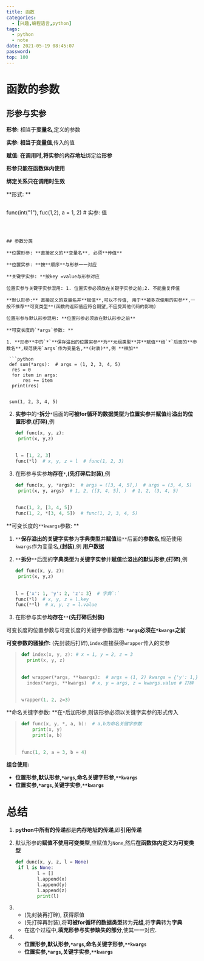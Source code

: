```yaml
---
title: 函数
categories:
  - [兴趣,编程语言,python]
tags:
  - python
  - note
date: 2021-05-19 08:45:07
password:
top: 100
---
```


# 函数的参数



## 形参与实参

**形参:** 相当于**变量名**,定义的参数

**实参: **相当于**变量值**,传入的值

**赋值: **在调用时,将**实参**的**内存地址**绑定给**形参**

**形参只能在函数体内使用**

**绑定关系只在调用时生效**

**形式: **

> ```python
  func(int("1"), fuc(1,2), a = 1, 2)  # 实参: 值
  ```

  

## 参数分类

**位置形参: **直接定义的**变量名**, 必须**传值**

**位置实参: **按**顺序**与形参一一对应

**关键字实参: **按key =value与形参对应

位置实参与关键字实参混用: 1. 位置实参必须放在关键字实参之前;2. 不能重复传值

**默认形参:** 直接定义的变量名并**赋值**,可以不传值, 用于**被多次使用的实参**,一般不推荐**可变类型**(函数的返回值应符合期望,不应受其他代码的影响)

位置形参与默认形参混用: **位置形参必须放在默认形参之前**

**可变长度的`*args`参数: **

1. **形参**中的`*`**保存溢出的位置实参**为**元组类型**并**赋值**给`*`后面的**参数名**,规范使用`args`作为变量名,**(封装)**,例 **相加**

   ```python
   def sum(*args):  # args = (1, 2, 3, 4, 5)
   	res = 0
   	for item in args:
   		res += item
   	print(res)
       
       
   sum(1, 2, 3, 4, 5)
   ```

2. **实参**中的`*`**拆分**`*`后面的**可被for循环的数据类型**为**位置实参**并**赋值**给**溢出的位置形参**,**(打碎)**,例

   ```python
   def func(x, y, z):
   	print(x, y,z)
   	
   	
   l = [1, 2, 3]
   func(*l)  # x, y, z = l  # func(1, 2, 3)
   ```

3. 在形参与实参**均存在**`*`,**(先打碎后封装)**,例

   ```python
   def func(x, y, *args):  # args = ([3, 4, 5],)  # args = (3, 4, 5)
   	print(x, y, args)  # 1, 2, ([3, 4, 5], )  # 1, 2, (3, 4, 5)
      	
      	
   func(1, 2, [3, 4, 5])  
   func(1, 2, *[3, 4, 5])  # func(1, 2, 3, 4, 5)  
   ```

**可变长度的`**kwargs`参数: **

1. `**`**保存溢出的关键字实参**为**字典类型**并**赋值**给`**`后面的**参数名**,规范使用`kwargs`作为变量名,**(封装)**,例 **用户数据**

2. `**`**拆分**`**`后面的**字典类型**为**关键字实参**并**赋值**给**溢出的默认形参**,**(打碎)**,例

   ```python
   def func(x, y, z):
   	print(x, y,z)
   	
   	
   l = {'x': 1, 'y': 2, 'z': 3}  # 字典`:`
   func(*l)  # x, y, z = l.key
   func(**l)  # x, y, z = l.value
   ```

3. 在形参与实参**均存在**`**`**(先打碎后封装)**

可变长度的位置参数与可变长度的关键字参数混用: **`*args`必须在`*kwargs`之前**

**可变参数的骚操作:** (先封装后打碎),`index`直接获得`wrapper`传入的实参

> ```python
> def index(x, y, z): # x = 1, y = 2, z = 3
> 	print(x, y, z)
> 	
> 	
> def wrapper(*args, **kwargs):  # args = (1, 2) kwargs = {'y': 1,}  # 封装
> 	index(*args, **kwargs)  # x, y = args, z = kwargs.value # 打碎
> 	
> 	
> wrapper(1, 2, z=3)
> ```

**命名关键字参数: **在`*`后加形参,则该形参必须以关键字实参的形式传入

> ```python
> def func(x, y, *, a, b):  # a,b为命名关键字参数
>     print(x, y)
>     print(a, b)
>     
>     
> func(1, 2, a = 3, b = 4)
> ```

**组合使用:** 

- **位置形参,默认形参,`*args`,命名关键字形参,`**kwargs`**
- **位置实参,`*args`,关键字实参,`**kwargs`**



# 总结

1. **python**中**所有的传递**都是**内存地址的传递**,即**引用传递**

2. 默认形参的**赋值不使用可变类型**,应赋值为`None`,然后**在函数体内定义为可变类型**

   ```python
   def dunc(x, y, z, l = None)
   	if l is None:
           l = []
           l.append(x)
           l.append(y)
           l.append(z)
           print(l)
   ```

3. - (先封装再打碎), 获得原值
   - (先打碎再封装),将**可被for循环的数据类型**转为**元组**,将**字典**转为**字典**
   - 在这个过程中,**填充形参与实参缺失的部分**,使其一一对应.

4. - **位置形参,默认形参,`*args`,命名关键字形参,`**kwargs`**
   - **位置实参,`*args`,关键字实参,`**kwargs`**

